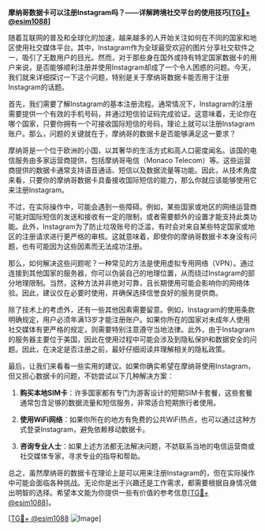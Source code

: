 **摩纳哥数据卡可以注册Instagram吗？——详解跨境社交平台的使用技巧[[TG💪+ @esim1088](https://t.me/s/esim1088)]**

随着互联网的普及和全球化的加速，越来越多的人开始关注如何在不同的国家和地区使用社交媒体平台。其中，Instagram作为全球最受欢迎的图片分享社交软件之一，吸引了无数用户的目光。然而，对于那些身在国外或持有特定国家数据卡的用户来说，是否能够顺利注册并使用Instagram却成了一个令人困惑的问题。今天，我们就来详细探讨一下这个问题，特别是关于摩纳哥数据卡能否用于注册Instagram的话题。

首先，我们需要了解Instagram的基本注册流程。通常情况下，Instagram的注册需要提供一个有效的手机号码，并通过短信验证码完成验证。这意味着，无论你在哪个国家，只要你拥有一个可接收国际短信的号码，理论上就可以注册Instagram账户。那么，问题的关键就在于，摩纳哥的数据卡是否能够满足这一要求？

摩纳哥是一个位于欧洲的小国，以其奢华的生活方式和高人口密度闻名。该国的电信服务由多家运营商提供，包括摩纳哥电信（Monaco Telecom）等。这些运营商提供的数据卡通常支持语音通话、短信以及数据流量等功能。因此，从技术角度来看，只要你的摩纳哥数据卡具备接收国际短信的能力，那么你就应该能够使用它来注册Instagram。

不过，在实际操作中，可能会遇到一些障碍。例如，某些国家或地区的网络运营商可能对国际短信的发送和接收有一定的限制，或者需要额外的设置才能支持此类功能。此外，Instagram为了防止垃圾账号的泛滥，有时会对来自某些特定国家或地区的注册请求进行更严格的审核。这就意味着，即使你的摩纳哥数据卡本身没有问题，也有可能因为这些因素而无法成功注册。

那么，如何解决这些问题呢？一种常见的方法是使用虚拟专用网络（VPN）。通过连接到其他国家的服务器，你可以伪装自己的地理位置，从而绕过Instagram的部分地理限制。当然，这种方法并非绝对可靠，且长期使用可能会影响你的网络体验。因此，建议仅在必要时使用，并确保选择信誉良好的服务提供商。

除了技术上的考虑外，还有一些其他因素需要留意。例如，Instagram的使用条款明确规定，用户必须年满13岁才能注册账户。如果你所在的国家对未成年人使用社交媒体有更严格的规定，则需要特别注意遵守当地法律。此外，由于Instagram的服务器主要位于美国，因此在使用过程中可能会涉及到隐私保护和数据安全的问题。因此，在决定是否注册之前，最好仔细阅读并理解相关的隐私政策。

最后，让我们来看看一些实用的建议。如果你确实希望在摩纳哥使用Instagram，但又担心数据卡的问题，不妨尝试以下几种解决方案：

1. **购买本地SIM卡**：许多国家都有专门为游客设计的短期SIM卡套餐，这些套餐通常包含足够的数据流量和短信服务，非常适合短期旅行者使用。
   
2. **使用WiFi网络**：如果你所在的地方有免费的公共WiFi热点，也可以通过这种方式登录Instagram，避免依赖移动数据卡。

3. **咨询专业人士**：如果上述方法都无法解决问题，不妨联系当地的电信运营商或社交媒体专家，寻求专业的指导和帮助。

总之，虽然摩纳哥的数据卡在理论上是可以用来注册Instagram的，但在实际操作中可能会面临各种挑战。无论你是出于兴趣还是工作需求，都需要根据自身情况做出明智的选择。希望本文能为你提供一些有价值的参考信息[[TG💪+ @esim1088](https://t.me/s/esim1088)]。

[[TG💪+ @esim1088](https://t.me/s/esim1088) ![Image](https://i.postimg.cc/4NQfJmqS/Snipaste-2025-05-13-00-14-12.png)]